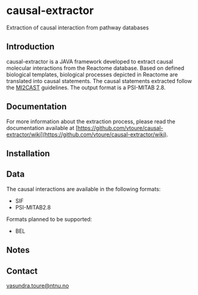 # causal-extractor
Extraction of causal interaction from pathway databases

## Introduction
causal-extractor is a JAVA framework developed to extract causal molecular interactions from the Reactome database. Based on defined biological templates, biological processes depicted in Reactome are translated into causal statements. The causal statements extracted follow the [MI2CAST](https://github.com/MI2CAST/MI2CAST) guidelines. The output format is a PSI-MITAB 2.8.

## Documentation
For more information about the extraction process, please read the documentation available at [https://github.com/vtoure/causal-extractor/wiki](https://github.com/vtoure/causal-extractor/wiki).

## Installation

## Data
The causal interactions are available in the following formats: 
* SIF
* PSI-MITAB2.8

Formats planned to be supported:
* BEL 

## Notes

## Contact
vasundra.toure@ntnu.no
